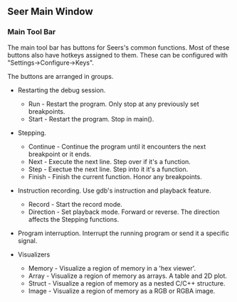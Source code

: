 ## Seer Main Window


### Main Tool Bar

The main tool bar has buttons for Seers's common functions. Most of these buttons also have hotkeys
assigned to them. These can be configured with "Settings->Configure->Keys".

The buttons are arranged in groups.

* Restarting the debug session.

    * Run - Restart the program. Only stop at any previously set breakpoints.
    * Start - Restart the program. Stop in main().

* Stepping.

    * Continue - Continue the program until it encounters the next breakpoint or it ends.
    * Next - Execute the next line. Step over if it's a function.
    * Step - Exectue the next line. Step into it it's a function.
    * Finish - Finish the current function. Honor any breakpoints.

* Instruction recording. Use gdb's instruction and playback feature.

    * Record - Start the record mode.
    * Direction - Set playback mode. Forward or reverse. The direction affects the Stepping functions.

* Program interruption. Interrupt the running program or send it a specific signal.

* Visualizers

    * Memory - Visualize a region of memory in a 'hex viewer'.
    * Array - Visualize a region of memory as arrays. A table and 2D plot.
    * Struct - Visualize a region of memory as a nested C/C++ structure.
    * Image - Visualize a region of memory as a RGB or RGBA image.

